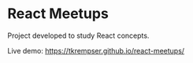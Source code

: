 # React Meetups

Project developed to study React concepts.

Live demo: https://tkrempser.github.io/react-meetups/
